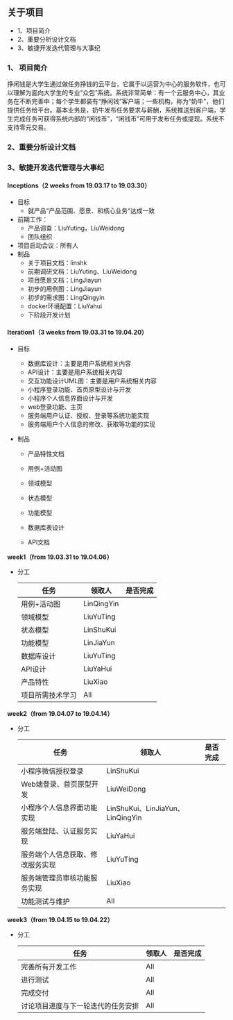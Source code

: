## 关于项目

- 1、项目简介
- 2、重要分析设计文档
- 3、敏捷开发迭代管理与大事纪



### 1、 项目简介

挣闲钱是大学生通过做任务挣钱的云平台，它属于以运营为中心的服务软件，也可以理解为面向大学生的专业“众包”系统。系统非常简单：有一个云服务中心，其业务在不断完善中；每个学生都装有“挣闲钱”客户端；一些机构，称为“奶牛”，他们提供任务给平台。基本业务是，奶牛发布任务要求与薪酬，系统推送到客户端，学生完成任务可获得系统内部的“闲钱币”，“闲钱币”可用于发布任务或提现。系统不支持零元交易。 





### 2、重要分析设计文档





### 3、敏捷开发迭代管理与大事纪

#### Inceptions（2 weeks from 19.03.17 to 19.03.30）

- 目标
  - 就产品“产品范围、愿景、和核心业务“达成一致
- 前期工作：
  - 产品调查：LiuYuting，LiuWeidong
  - 团队组织
- 项目启动会议：所有人
- 制品
  - 关于项目文档：linshk
  - 前期调研文档：LiuYuting、LiuWeidong
  - 项目愿景文档：LingJiayun
  - 初步的用例图：LingJiayun
  - 初步的需求图：LingQingyin
  - docker环境配置：LiuYahui
  - 下阶段开发计划



#### Iteration1（3 weeks from 19.03.31 to 19.04.20）

- 目标

  - 数据库设计：主要是用户系统相关内容
  - API设计：主要是用户系统相关内容
  - 交互功能设计UML图：主要是用户系统相关内容
  - 小程序登录功能、首页原型设计与开发
  - 小程序个人信息界面设计与开发
  - web登录功能、主页
  - 服务端用户认证、授权、登录等系统功能实现
  - 服务端用户个人信息的修改、获取等功能的实现

- 制品

  - 产品特性文档

  - 用例+活动图
  - 领域模型
  - 状态模型
  - 功能模型
  - 数据库表设计
  - API文档

**week1（from 19.03.31 to 19.04.06）** 

- 分工

  | 任务             | 领取人     | 是否完成 |
  | ---------------- | ---------- | -------- |
  | 用例+活动图      | LinQingYin |          |
  | 领域模型         | LiuYuTing  |          |
  | 状态模型         | LinShuKui  |          |
  | 功能模型         | LinJiaYun  |          |
  | 数据库设计       | LiuYuTing  |          |
  | API设计          | LiuYaHui   |          |
  | 产品特性         | LiuXiao    |          |
  | 项目所需技术学习 | All        |          |



**week2（from 19.04.07 to 19.04.14）**

- 分工

  | 任务                             | 领取人                           | 是否完成 |
  | -------------------------------- | -------------------------------- | -------- |
  | 小程序微信授权登录               | LinShuKui                        |          |
  | Web端登录、首页原型开发          | LiuWeiDong                       |          |
  | 小程序个人信息界面功能实现       | LinShuKui、LinJiaYun、LinQingYin |          |
  | 服务端登陆、认证服务实现         | LiuYaHui                         |          |
  | 服务端个人信息获取、修改服务实现 | LiuYuTing                        |          |
  | 服务端管理员审核功能服务实现     | LiuXiao                          |          |
  | 功能测试与维护                   | All                              |          |



**week3（from 19.04.15 to 19.04.22）**

- 分工

  | 任务                               | 领取人 | 是否完成 |
  | ---------------------------------- | ------ | -------- |
  | 完善所有开发工作                   | All    |          |
  | 进行测试                           | All    |          |
  | 完成交付                           | All    |          |
  | 讨论项目进度与下一轮迭代的任务安排 | All    |          |